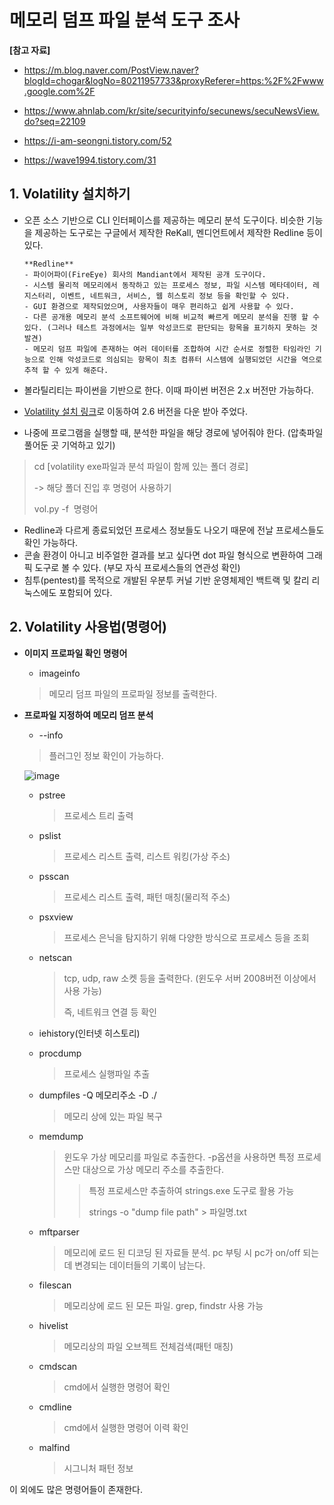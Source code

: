 # 메모리 덤프 파일 분석 도구 조사

**[참고 자료]**

- https://m.blog.naver.com/PostView.naver?blogId=chogar&logNo=80211957733&proxyReferer=https:%2F%2Fwww.google.com%2F
- https://www.ahnlab.com/kr/site/securityinfo/secunews/secuNewsView.do?seq=22109

- https://i-am-seongni.tistory.com/52
- https://wave1994.tistory.com/31

## 1. Volatility 설치하기

- 오픈 소스 기반으로 CLI 인터페이스를 제공하는 메모리 분석 도구이다. 비슷한 기능을 제공하는 도구로는 구글에서 제작한 ReKall, 멘디언트에서 제작한 Redline 등이 있다.

  ```
  **Redline**
  - 파이어파이(FireEye) 회사의 Mandiant에서 제작된 공개 도구이다. 
  - 시스템 물리적 메모리에서 동작하고 있는 프로세스 정보, 파일 시스템 메타데이터, 레지스터리, 이벤트, 네트워크, 서비스, 웹 히스토리 정보 등을 확인할 수 있다.
  - GUI 환경으로 제작되었으며, 사용자들이 매우 편리하고 쉽게 사용할 수 있다.
  - 다른 공개용 메모리 분석 소프트웨어에 비해 비교적 빠르게 메모리 분석을 진행 할 수 있다. (그러나 테스트 과정에서는 일부 악성코드로 판단되는 항목을 표기하지 못하는 것 발견)
  - 메모리 덤프 파일에 존재하는 여러 데이터를 조합하여 시간 순서로 정렬한 타임라인 기능으로 인해 악성코드로 의심되는 항목이 최초 컴퓨터 시스템에 실행되었던 시간을 역으로 추적 할 수 있게 해준다.
  ```

- 볼라틸리티는 파이썬을 기반으로 한다. 이때 파이썬 버전은 2.x 버전만 가능하다.

- [Volatility 설치 링크](https://www.volatilityfoundation.org/releases)로 이동하여 2.6 버전을 다운 받아 주었다.
- 나중에 프로그램을 실행할 때, 분석한 파일을 해당 경로에 넣어줘야 한다. (압축파일 풀어둔 곳 기억하고 있기)

> cd [volatility exe파일과 분석 파일이 함께 있는 폴더 경로]
>
> -> 해당 폴더 진입 후 명령어 사용하기
>
> vol.py -f <image path> 명령어

- Redline과 다르게 종료되었던 프로세스 정보들도 나오기 때문에 전날 프로세스들도 확인 가능하다.
- 콘솔 환경이 아니고 비주얼한 결과를 보고 싶다면 dot 파일 형식으로 변환하여 그래픽 도구로 볼 수 있다. (부모 자식 프로세스들의 연관성 확인)
- 침투(pentest)를 목적으로 개발된 우분투 커널 기반 운영체제인 백트랙 및 칼리 리눅스에도 포함되어 있다.



## 2. Volatility 사용법(명령어)

- **이미지 프로파일 확인 명령어** 

  - imageinfo

  > 메모리 덤프 파일의 프로파일 정보를 출력한다.

- **프로파일 지정하여 메모리 덤프 분석**

  - --info

  > 플러그인 정보 확인이 가능하다.

  ![image](https://user-images.githubusercontent.com/59410565/119803578-8bc60f00-bf1a-11eb-8255-ab265045ca90.png)

  - pstree

    > 프로세스 트리 출력

  - pslist

    > 프로세스 리스트 출력, 리스트 워킹(가상 주소)

  - psscan

    > 프로세스 리스트 출력, 패턴 매칭(물리적 주소)

  - psxview

    > 프로세스 은닉을 탐지하기 위해 다양한 방식으로 프로세스 등을 조회

  - netscan

    > tcp, udp, raw 소켓 등을 출력한다. (윈도우 서버 2008버전 이상에서 사용 가능)
    >
    > 즉, 네트워크 연결 등 확인

  - iehistory(인터넷 히스토리)

  - procdump

    > 프로세스 실행파일 추출

  - dumpfiles -Q 메모리주소 -D ./ 

    > 메모리 상에 있는 파일 복구

  - memdump

    > 윈도우 가상 메모리를 파일로 추출한다. -p옵션을 사용하면 특정 프로세스만 대상으로 가상 메모리 주소를 추출한다. 
    >
    > > 특정 프로세스만 추출하여 strings.exe 도구로 활용 가능
    > >
    > > strings -o "dump file path" > 파일명.txt

  - mftparser

    > 메모리에 로드 된 디코딩 된 자료들 분석. pc 부팅 시 pc가 on/off 되는데 변경되는 데이터들의 기록이 남는다.

  - filescan

    > 메모리상에 로드 된 모든 파일. grep, findstr 사용 가능

  - hivelist

    > 메모리상의 파일 오브젝트 전체검색(패턴 매칭)

  - cmdscan

    > cmd에서 실행한 명령어 확인

  - cmdline

    > cmd에서 실행한 명령어 이력 확인

  - malfind

    > 시그니처 패턴 정보

이 외에도 많은 명령어들이 존재한다.

